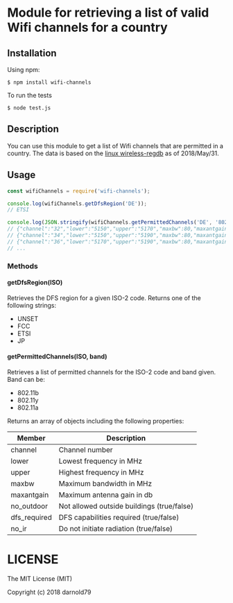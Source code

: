 # Module for retrieving a list of valid Wifi channels for a country

## Installation

Using npm:
    
    $ npm install wifi-channels
    
To run the tests

    $ node test.js
    
## Description
You can use this module to get a list of Wifi channels that are permitted in a country.
The data is based on the [linux wireless-regdb][1] as of 2018/May/31.

## Usage
```js
const wifiChannels = require('wifi-channels');

console.log(wifiChannels.getDfsRegion('DE'));
// ETSI

console.log(JSON.stringify(wifiChannels.getPermittedChannels('DE', '802.11a')))
// {"channel":"32","lower":"5150","upper":"5170","maxbw":80,"maxantgain":0,"no_outdoor":true,"no_ir":false,"dfs_required":false}
// {"channel":"34","lower":"5150","upper":"5190","maxbw":80,"maxantgain":0,"no_outdoor":true,"no_ir":false,"dfs_required":false}
// {"channel":"36","lower":"5170","upper":"5190","maxbw":80,"maxantgain":0,"no_outdoor":true,"no_ir":false,"dfs_required":false}
// ...
```

### Methods
#### getDfsRegion(ISO)
Retrieves the DFS region for a given ISO-2 code. Returns one of the following strings:
- UNSET
- FCC
- ETSI
- JP

#### getPermittedChannels(ISO, band)
Retrieves a list of permitted channels for the ISO-2 code and band given.
Band can be:
- 802.11b
- 802.11y
- 802.11a

Returns an array of objects including the following properties:

| Member     | Description |
| ---------- | ------------|
| channel | Channel number |
| lower | Lowest frequency in MHz |
| upper | Highest frequency in MHz |
| maxbw | Maximum bandwidth in MHz |
| maxantgain | Maximum antenna gain in db |
| no_outdoor | Not allowed outside buildings (true/false) |
| dfs_required | DFS capabilities required (true/false) |
| no_ir | Do not initiate radiation (true/false) | 

# LICENSE

The MIT License (MIT)

Copyright (c) 2018 darnold79

[1]: https://wireless.wiki.kernel.org/en/developers/regulatory/wireless-regdb 